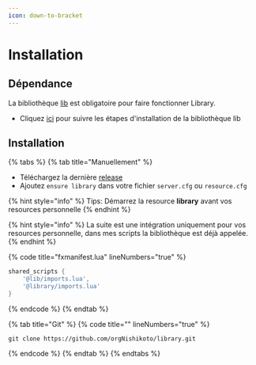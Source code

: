 ```yaml
---
icon: down-to-bracket
---
```


# Installation

## Dépendance

La bibliothèque [lib](https://github.com/JustGodWork/lib/releases/latest) est obligatoire pour faire fonctionner Library.

* Cliquez [ici](https://github.com/JustGodWork/lib/blob/main/README.md#getting-started) pour suivre les étapes d'installation de la bibliothèque lib

## Installation

{% tabs %}
{% tab title="Manuellement" %}
* Téléchargez la dernière [release](https://github.com/orgNishikoto/library/releases/latest)
* Ajoutez `ensure library` dans votre fichier `server.cfg` ou `resource.cfg`

{% hint style="info" %}
Tips: Démarrez la resource **library** avant vos resources personnelle
{% endhint %}

{% hint style="info" %}
La suite est une intégration uniquement pour vos resources personnelle, dans mes scripts la bibliothèque est déjà appelée.
{% endhint %}

{% code title="fxmanifest.lua" lineNumbers="true" %}
```lua
shared_scripts {
    '@lib/imports.lua',
    '@library/imports.lua'
} 
```
{% endcode %}
{% endtab %}

{% tab title="Git" %}
{% code title="" lineNumbers="true" %}
```
git clone https://github.com/orgNishikoto/library.git
```
{% endcode %}
{% endtab %}
{% endtabs %}
